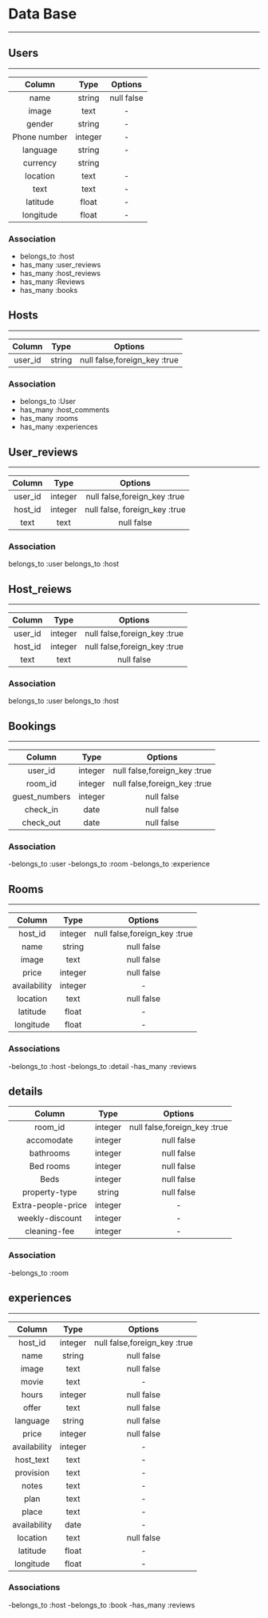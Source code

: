 # Data Base

---
## Users
---
|Column  | Type  |Options|
|:----:  |:----: |:-----:|
|name    |string |null false|
|image   |text |-|
|gender|string|-|
|Phone number|integer|-|
|language|string|-|
|currency|string||
|location|text|-|
|text|text|-|
|latitude |float |-|
|longitude|float|-|

### Association
 - belongs_to :host
 - has_many :user_reviews
 - has_many :host_reviews
 - has_many :Reviews
 - has_many :books
 
## Hosts
 ---
|Column  | Type  |Options|
|:----:  |:----: |:-----:|
|user_id  |string |null false,foreign_key :true|

### Association
- belongs_to :User
- has_many :host_comments
- has_many :rooms
- has_many :experiences

## User_reviews
---
|Column  | Type  |Options|
|:----:  |:----: |:-----:|
|user_id  |integer |null false,foreign_key :true|
|host_id  |integer |null false, foreign_key :true|
|text     |text    |null false|


### Association
belongs_to :user
belongs_to :host

## Host_reiews
---
|Column  | Type  |Options|
|:----:  |:----: |:-----:|
|user_id |integer |null false,foreign_key :true|
|host_id |integer |null false,foreign_key :true|
|text    |text    |null false|

### Association
belongs_to :user
belongs_to :host

## Bookings
---
|Column  | Type  |Options|
|:----:  |:----: |:-----:|
|user_id |integer |null false,foreign_key :true|
|room_id |integer |null false,foreign_key :true|
|guest_numbers|integer|null false|
|check_in|date    |null false|
|check_out|date   |null false|

### Association
-belongs_to :user
-belongs_to :room
-belongs_to :experience


## Rooms
---
|Column  | Type  |Options|
|:----:  |:----: |:-----:|
|host_id |integer |null false,foreign_key :true|
|name|string|null false|
|image|text|null false|
|price|integer|null false|
|availability|integer|-|
|location|text|null false|
|latitude |float |-|
|longitude|float|-|

### Associations
-belongs_to :host
-belongs_to :detail
-has_many :reviews

## details
|Column  | Type  |Options|
|:----:  |:----: |:-----:|
|room_id |integer |null false,foreign_key :true|
|accomodate|integer|null false|
|bathrooms|integer|null false|
|Bed rooms|integer|null false|
|Beds     |integer|null false|
|property-type|string|null false|
|Extra-people-price|integer|-|
|weekly-discount|integer|-|
|cleaning-fee|integer|-|

### Association
-belongs_to :room


## experiences
---
|Column  | Type  |Options|
|:----:  |:----: |:-----:|
|host_id |integer |null false,foreign_key :true|
|name|string|null false|
|image|text|null false|
|movie|text|-|
|hours|integer|null false|
|offer|text|null false|
|language|string|null false|
|price|integer|null false|
|availability|integer|-|
|host_text|text|-|
|provision|text|-|
|notes|text|-|
|plan|text|-|
|place|text|-|
|availability|date|-|
|location|text|null false|
|latitude |float |-|
|longitude|float|-|

### Associations
-belongs_to :host
-belongs_to :book
-has_many :reviews
